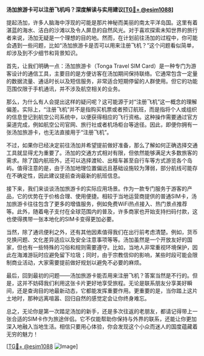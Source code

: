 **汤加旅游卡可以注册飞机吗？深度解读与实用建议[[TG💪+ @esim1088](https://t.me/s/esim1088)]**

提起汤加，许多人脑海中浮现的可能是那片神秘而美丽的南太平洋岛国。这里有着湛蓝的海水、洁白的沙滩以及令人屏息的自然风光。对于喜欢探索未知世界的旅行者来说，汤加无疑是一个理想的目的地。然而，在计划前往汤加的过程中，你可能会遇到一些问题，比如“汤加旅游卡是否可以用来注册飞机？”这个问题看似简单，却涉及到不少细节和背景知识。

首先，让我们明确一点：汤加旅游卡（Tonga Travel SIM Card）是一种专门为游客设计的通信工具，主要目的是方便访客在汤加期间保持联络。它通常包含一定量的数据流量、通话时长以及短信服务，非常适合短期停留的人群使用。但它的功能范围仅限于手机通讯，并不涉及航空相关的业务。

那么，为什么有人会提出这样的疑问呢？这可能源于对“注册飞机”这一概念的理解偏差。实际上，“注册飞机”并不是指购买机票或者预订航班，而是指将个人或组织的信息登记到航空公司系统中，以便获得相应的飞行资格。这种操作需要通过官方渠道完成，例如航空公司官网、旅行社或者机场柜台等途径。因此，即便你拥有一张汤加旅游卡，也无法直接用于“注册飞机”。

不过，如果你已经决定前往汤加并希望提前做好准备，那么了解如何正确选择交通工具就显得尤为重要了。汤加的交通方式相对有限，但依然能够满足大多数旅客的需求。除了国内航班外，还可以选择渡轮、出租车甚至自行车等方式游览各个岛屿。值得注意的是，由于汤加地理位置偏远且基础设施较为薄弱，部分航线可能存在不确定性，因此建议提前查询最新的航班信息。

接下来，我们来谈谈汤加旅游卡的实际应用场景。作为一款专门服务于游客的产品，它的优势在于价格合理、使用便捷。相较于当地运营商提供的普通SIM卡，汤加旅游卡往往包含了更多的增值服务，例如免费WiFi热点接入、热门景点推荐等。此外，随着电子支付在全球范围内的普及，许多商家也开始支持扫码付款，这也使得携带一张本地化的SIM卡变得更加必要。

当然，除了通讯便利之外，还有其他因素值得我们在出行前考虑清楚。例如，货币兑换问题、文化差异适应以及安全注意事项等等。汤加虽然是一个开放友好的国家，但也有一些特殊的习俗和规则需要遵守。比如，当地人非常重视环境保护，因此在海滩游玩时应避免留下垃圾；同时，由于宗教信仰的影响，某些时段可能会限制商业活动，大家需要提前做好规划以避免不必要的麻烦。

最后，回到最初的问题——汤加旅游卡能否用来注册飞机？答案当然是不行的。但是，这并不妨碍我们利用这张卡片更好地享受旅程。无论是联系朋友分享美好瞬间，还是查询目的地最新动态，它都能发挥重要作用。更重要的是，当你踏上这片土地时，那种远离喧嚣、回归自然的感觉定会让你终身难忘。

总之，无论你是第一次踏足汤加的新手，还是多次往返的老朋友，都请记得带上一张合适的SIM卡作为旅途伴侣。它不仅能帮助你保持与外界的联系，还能让你更加深入地融入当地生活。相信只要用心体验，你会发现这个小众而迷人的国度蕴藏着无穷的魅力！

[[TG💪+ @esim1088](https://t.me/s/esim1088) ![Image](https://i.postimg.cc/4NQfJmqS/Snipaste-2025-05-13-00-14-12.png)]